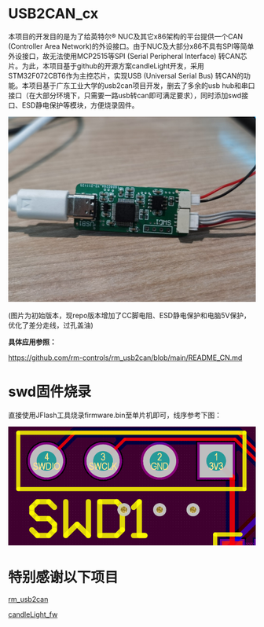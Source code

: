 # USB2CAN_cx
本项目的开发目的是为了给英特尔® NUC及其它x86架构的平台提供一个CAN (Controller Area Network)的外设接口。由于NUC及大部分x86不具有SPI等简单外设接口，故无法使用MCP2515等SPI (Serial Peripheral Interface) 转CAN芯片。为此，本项目基于github的开源方案candleLight开发，采用STM32F072CBT6作为主控芯片，实现USB (Universal Serial Bus) 转CAN的功能。本项目基于广东工业大学的usb2can项目开发，删去了多余的usb hub和串口接口（在大部分环境下，只需要一路usb转can即可满足要求），同时添加swd接口、ESD静电保护等模块，方便烧录固件。

![image](https://github.com/cxnaive/USB2CAN_cx/blob/master/pics/img.jpg)

(图片为初始版本，现repo版本增加了CC脚电阻、ESD静电保护和电脑5V保护，优化了差分走线，过孔盖油)


**具体应用参照：**

https://github.com/rm-controls/rm_usb2can/blob/main/README_CN.md
# swd固件烧录
直接使用JFlash工具烧录firmware.bin至单片机即可，线序参考下图：

![image](https://github.com/cxnaive/USB2CAN_cx/blob/master/pics/swd.png)

# 特别感谢以下项目
[rm_usb2can](https://github.com/rm-controls/rm_usb2can)

[candleLight_fw](https://github.com/candle-usb/candleLight_fw)